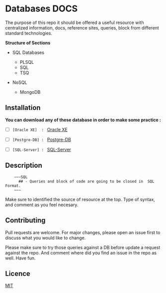 # Databases DOCS 
 The purpose of this repo it should be offered a useful resource with centralized information, docs, reference sites, queries, block from different standard technologies. 
 
 **Structure of Sections** 
 - SQL Databases
    - PLSQL
    - SQL
    - TSQ
    
- NoSQL 
    - MongoDB 
    
    
## Installation
**You can download any of these database in order to make some practice :**
- [ ] `[Oracle XE]  : ` [Oracle XE](https://www.oracle.com/database/technologies/xe-downloads.html)
- [ ] `[Postgre-DB] : ` [Postgre-DB](https://www.postgresql.org/download/)
- [ ] `[SQL-Server] : ` [SQL-Server](https://www.microsoft.com/es-es/sql-server/sql-server-downloads)
 


## Description   
```
	~~~SQL  
	  ## - Queries and block of code are going to be closed in  SQL Format.
	~~~
```

Make sure to identified the source of resource at the top. 
Type of syntax, and comment as you feel necesary. 

 
 

## Contributing 
 Pull requests are welcome. For major changes, please open an issue first to discuss what you would like to change. 
 
 Please make sure to try those queries against a DB before update a request against the repo. And comment where did you find an issue in the repo as well. Have fun.
 
 ## Licence 
[MIT](https://choosealicence.com/licenses/mit/) 
